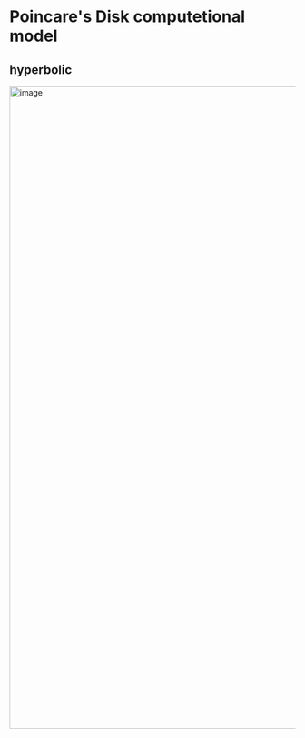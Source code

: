 # Poincare's Disk computetional model
## hyperbolic 
<img width="1129" alt="image" src="https://github.com/yohlimem/hyperbolic/assets/91895124/8802a28c-1c73-432f-9048-39ddcd316603">
